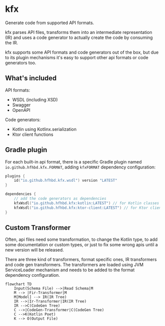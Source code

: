 # kfx

Generate code from supported API formats.

kfx parses API files, transforms them into an intermediate representation (IR) and uses a code generator to actually
create the code by consuming the IR.

kfx supports some API formats and code generators out of the box, but due to its plugin mechanisms it's easy to support
other api formats or code generators too.

## What's included

API formats:

- WSDL (including XSD)
- Swagger
- OpenAPI

Code generators:

- Kotlin using Kotlinx.serialization
- Ktor client functions

## Gradle plugin

For each built-in api format, there is a specific Gradle plugin named `io.github.hfhbd.kfx.FORMAT`,
adding `kfxFORMAT` dependency configuration:

```kotlin
plugins {
    id("io.github.hfhbd.kfx.wsdl") version "LATEST"
}

dependencies {
    // add the code generators as dependencies
    kfxWsdl("io.github.hfhbd.kfx:kotlin:LATEST") // for Kotlin classes only
    kfxWsdl("io.github.hfhbd.kfx:ktor-client:LATEST") // for Ktor clients, also includes kotlin
}
```

## Custom Transformer

Often, api files need some transformation, to change the Kotlin type, to add some documentation or custom types, or just
to fix some wrong apis until a new version will be released.

There are three kind of transformers, format specific ones, IR transformers and code gen transformers.
The transformers are loaded using JVM ServiceLoader mechanism and needs to be added to the format dependency
configuration.

```mermaid
flowchart TD
    Input(Schema File) -->|Read Schema|M
    M --> |Fir-Transformer|M
    M[Model] --> IR(IR Tree)
    IR -->|Ir-Transformer|IR(IR Tree)
    IR -->C(CodeGen Tree)
    C -->|CodeGen-Transformer|C(CodeGen Tree)
    C -->K(Kotlin Poet)
    K --> O(Output File)
```
